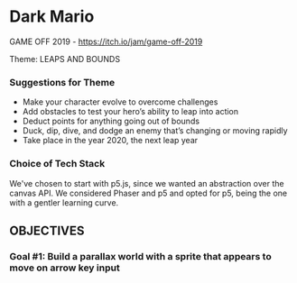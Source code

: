 # Dark Mario

GAME OFF 2019 - https://itch.io/jam/game-off-2019

Theme: LEAPS AND BOUNDS

### Suggestions for Theme

- Make your character evolve to overcome challenges
- Add obstacles to test your hero’s ability to leap into action
- Deduct points for anything going out of bounds
- Duck, dip, dive, and dodge an enemy that’s changing or moving rapidly
- Take place in the year 2020, the next leap year

### Choice of Tech Stack

We've chosen to start with p5.js, since we wanted an abstraction over the canvas API.
We considered Phaser and p5 and opted for p5, being the one with a gentler learning curve.

## OBJECTIVES

### Goal #1: Build a parallax world with a sprite that appears to move on arrow key input
